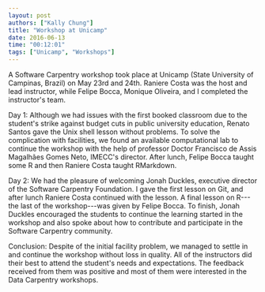 ```yaml
---
layout: post
authors: ["Kally Chung"]
title: "Workshop at Unicamp"
date: 2016-06-13
time: "00:12:01"
tags: ["Unicamp", "Workshops"]
---
```

A Software Carpentry workshop took place at Unicamp (State University of Campinas, Brazil) on May 23rd and 24th.
Raniere Costa was the host and lead instructor,
while Felipe Bocca, Monique Oliveira, and I completed the instructor's team.

Day 1:
Although we had issues with the first booked classroom due to the student's strike against budget cuts in public university education,
Renato Santos gave the Unix shell lesson without problems.
To solve the complication with facilities,
we found an available computational lab to continue the workshop
with the help of professor Doctor Francisco de Assis Magalhães Gomes Neto,
IMECC's director.
After lunch, Felipe Bocca taught some R and then Raniere Costa taught RMarkdown.

Day 2:
We had the pleasure of welcoming Jonah Duckles,
executive director of the Software Carpentry Foundation.
I gave the first lesson on Git,
and after lunch Raniere Costa continued with the lesson.
A final lesson on R---the last of the workshop---was given by Felipe Bocca.
To finish,
Jonah Duckles encouraged the students to continue the learning started in the workshop
and also spoke about how to contribute and participate in the Software Carpentry community.

Conclusion:
Despite of the initial facility problem,
we managed to settle in and continue the workshop without loss in quality.
 All of the instructors did their best to attend the student's needs and expectations.
The feedback received from them was positive and most of them were interested in the Data Carpentry workshops.
